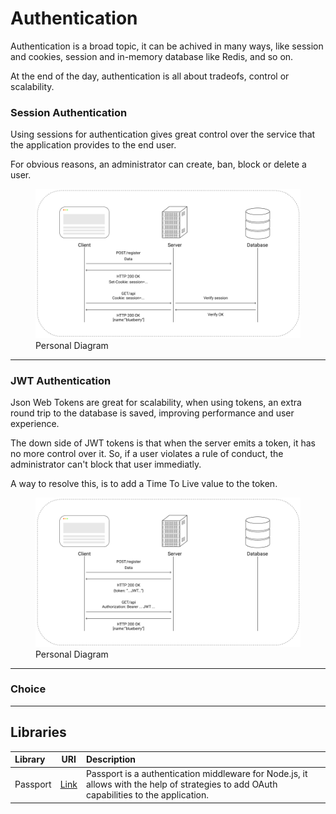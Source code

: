 # Authentication

Authentication is a broad topic, it can be achived in many ways, like session and cookies, session and in-memory database like Redis, and so on.

At the end of the day, authentication is all about tradeofs, control or scalability.

### Session Authentication

Using sessions for authentication gives great control over the service that the application provides to the end user.

For obvious reasons, an administrator can create, ban, block or delete a user.

<figure>
  <img src="../../images/sessionAuthentication.png" alt="sessionAuthentication"/>
  <figcaption>Personal Diagram</figcaption>
</figure>

<hr/>

### JWT Authentication

Json Web Tokens are great for scalability, when using tokens, an extra round trip to the database is saved, improving performance and user experience.

The down side of JWT tokens is that when the server emits a token, it has no more control over it. So, if a user violates a rule of conduct, the administrator can't block that user immediatly.

A way to resolve this, is to add a Time To Live value to the token.

<figure>
  <img src="../../images/jwtAuthentication.png" alt="jwtAuthentication"/>
  <figcaption>Personal Diagram</figcaption>
</figure>

<hr/>

### Choice

<hr/>

## Libraries

| Library  |                URI                 | Description                                                                                                                              |
| :------- | :--------------------------------: | :--------------------------------------------------------------------------------------------------------------------------------------- |
| Passport | [Link](http://www.passportjs.org/) | Passport is a authentication middleware for Node.js, it allows with the help of strategies to add OAuth capabilities to the application. |
